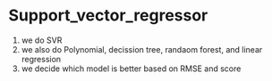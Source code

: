 # Support_vector_regressor
1) we do SVR
2) we also do Polynomial, decission tree, randaom forest, and linear regression
3) we decide which model is better based on RMSE and score
